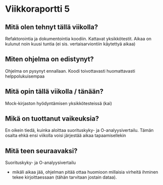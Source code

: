 # Viikkoraportti 5

## Mitä olen tehnyt tällä viikolla?
Refaktorointia ja dokumentointia koodiin. Kattavat yksikkötestit. Aikaa on kulunut noin kuusi tuntia (ei sis. vertaisarviontiin käytettyä aikaa)

## Miten ohjelma on edistynyt?
Ohjelma on pysynyt ennallaan. Koodi toivottavasti huomattavasti helppolukuisempaa

## Mitä opin tällä viikolla / tänään?
Mock-kirjaston hyödyntämisen yksikkötesteissä (kai)

## Mikä on tuottanut vaikeuksia?
En oikein tiedä, kuinka aloittaa suorituskyky- ja O-analyysivertailu. Tämän osalta ehkä ensi viikolla voisi järjestää aikaa tapaamisellekin

## Mitä teen seuraavaksi?
Suorituskyky- ja O-analyysivertailu
- mikäli aikaa jää, ohjelman pitää ottaa huomioon millaisia virheitä ihminen tekee kirjoittaessaan (tähän tarvitaan jostain dataa). 
